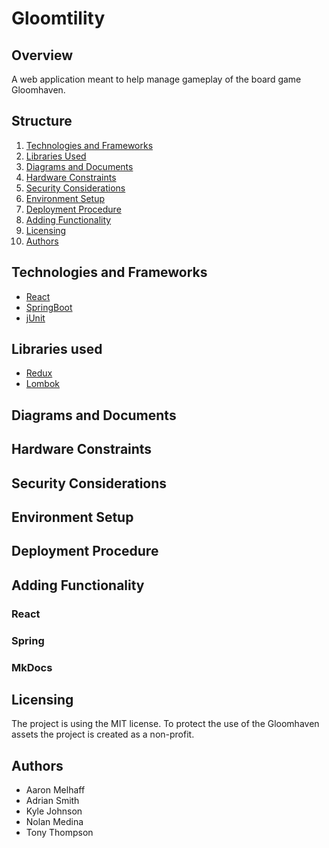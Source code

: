 # Gloomtility

## Overview
A web application meant to help manage gameplay of the board game Gloomhaven.

## Structure
1. [Technologies and Frameworks](#tech)
2. [Libraries Used](#libraries)
3. [Diagrams and Documents](#diagrams)
4. [Hardware Constraints](#hardware)
5. [Security Considerations](#security)
6. [Environment Setup](#environment)
7. [Deployment Procedure](#deployment)
8. [Adding Functionality](#adding)
9. [Licensing](#licensing)
10. [Authors](#authors)

## <a name="tech"></a> Technologies and Frameworks
- [React](https://reactjs.org/)
- [SpringBoot](https://spring.io/projects/spring-boot)
- [jUnit](https://junit.org/junit4/)

## <a name="libraries"></a> Libraries used
- [Redux](https://redux.js.org/)
- [Lombok](https://projectlombok.org/)

## <a name="diagrams"></a> Diagrams and Documents

## <a name="hardware"></a> Hardware Constraints

## <a name="security"></a> Security Considerations

## <a name="environment"></a> Environment Setup

## <a name="deployment"></a> Deployment Procedure

## <a name="adding"></a> Adding Functionality

### React

### Spring

### MkDocs

## <a name="licensing"></a> Licensing
The project is using the MIT license. To protect the use of the Gloomhaven assets the project is created as a non-profit.

## <a name="authors"></a> Authors
- Aaron Melhaff
- Adrian Smith
- Kyle Johnson
- Nolan Medina
- Tony Thompson